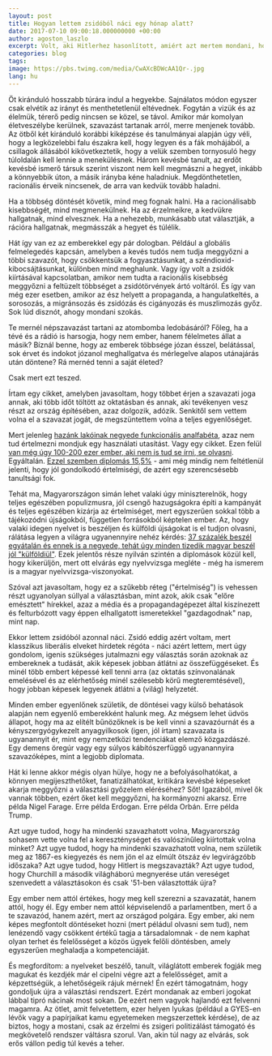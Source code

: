 ```yaml
---
layout: post
title: Hogyan lettem zsidóból náci egy hónap alatt?
date: 2017-07-10 09:00:18.000000000 +00:00
author: agoston_laszlo
excerpt: Volt, aki Hitlerhez hasonlított, amiért azt mertem mondani, hogy bár minden ember egyformán fontos, nem mindenki egyformán képes szavazni. Ezért mindenkit a képességei szerint engedtem volna dönteni az ország ügyeiről.
categories: blog
tags: 
image: https://pbs.twimg.com/media/CwAXcBDWcAA1Qr-.jpg
lang: hu
---
```

Öt kiránduló hosszabb túrára indul a hegyekbe. Sajnálatos módon egyszer csak elvétik az irányt és menthetetlenül eltévednek. Fogytán a vizük és az élelmük, térerő pedig nincsen se közel, se távol. Amikor már komolyan életveszélybe kerülnek, szavazást tartanak arról, merre menjenek tovább. Az ötből két kiránduló korábbi kiképzése és tanulmányai alapján úgy véli, hogy a legközelebbi falu északra kell, hogy legyen és a fák mohájából, a csillagok állásából kikövetkeztetik, hogy a velük szemben tornyosuló hegy túloldalán kell lennie a menekülésnek. Három kevésbé tanult, az erdőt kevésbé ismerő társuk szerint viszont nem kell megmászni a hegyet, inkább a könnyebbik úton, a másik irányba kéne haladniuk. Megdönthetetlen, racionális érveik nincsenek, de arra van kedvük tovább haladni. 

Ha a többség döntését követik, mind meg fognak halni. Ha a racionálisabb kisebbségét, mind megmenekülnek. Ha az érzelmeikre, a kedvükre hallgatnak, mind elvesznek. Ha a nehezebb, munkásabb utat választják, a rációra hallgatnak, megmásszák a hegyet és túlélik.

Hát így van ez az emberekkel egy pár dologban. Például a globális felmelegedés kapcsán, amelyben a kevés tudós nem tudja meggyőzni a többi szavazót, hogy csökkentsük a fogyasztásunkat, a széndioxid-kibocsájtásunkat, különben mind meghalunk. Vagy így volt a zsidók kiírtásával kapcsolatban, amikor nem tudta a racionális kisebbség meggyőzni a feltüzelt többséget a zsidótörvények ártó voltáról. És így van még ezer esetben, amikor az ész helyett a propaganda, a hangulatkeltés, a sorosozás, a migránsozás és zsidózás és cigányozás és muszlimozás győz. Sok lúd disznót, ahogy mondani szokás. 

Te mernél népszavazást tartani az atombomba ledobásáról? Főleg, ha a tévé és a rádió is harsogja, hogy nem ember, hanem félelmetes állat a másik? Bíznál benne, hogy az emberek többsége józan ésszel, belátással, sok érvet és indokot józanol meghallgatva és mérlegelve alapos utánajárás után döntene? Rá mernéd tenni a saját életed?

Csak mert ezt teszed. 

Írtam egy cikket, amelyben javasoltam, hogy többet érjen a szavazati joga annak, aki több időt töltött az oktatásban és annak, aki tevékenyen vesz részt az ország építésében, azaz dolgozik, adózik. Senkitől sem vettem volna el a szavazat jogát, de megszüntettem volna a teljes egyenlőséget. 

Mert jelenleg [hazánk lakóinak negyede funkcionális analfabéta](http://www.origo.hu/itthon/20160711-munkanelkulies.html), azaz nem tud értelmezni mondjuk egy használati utasítást. Vagy egy cikket. Ezen felül [van még úgy 100-200 ezer ember, aki nem is tud se írni, se olvasni](https://hu.wikipedia.org/wiki/Analfabetizmus). Egyáltalán. [Ezzel szemben diplomás 15,5%](https://mno.hu/belfold/javul-a-magyarok-iskolazottsaga-1266478) - ami még mindig nem feltétlenül jelenti, hogy jól gondolkodó értelmiségi, de azért egy szerencsésebb tanultsági fok. 

Tehát ma, Magyarországon simán lehet valaki úgy miniszterelnök, hogy teljes egészében populizmusra, jól csengő hazugságokra építi a kampányát és teljes egészében kizárja az értelmiséget, mert egyszerűen sokkal több a tájékozódni újságokból, független forrásokból képtelen ember. Az, hogy valaki idegen nyelvet is beszéljen és külföldi újságokat is el tudjon olvasni, rálátása legyen a világra ugyanennyire nehéz kérdés: [37 százalék beszél egyátalán és ennek is a negyede, tehát úgy minden tizedik magyar beszél jól "külföldiül"](http://www.portfolio.hu/gazdasag/munkaugy/37_beszel_idegennyelvet_de_az_angolt_csak_negyeduk_jol.190226.html). Ezek jelentős része nyilván szintén a diplomások közül kell, hogy kikerüljön, mert ott elvárás egy nyelvvizsga megléte - még ha ismerem is a magyar nyelvvizsga-viszonyokat.

Szóval azt javasoltam, hogy ez a szűkebb réteg ("értelmiség") is vehessen részt ugyanolyan súllyal a választásban, mint azok, akik csak "előre emésztett" hírekkel, azaz a média és a propagandagépezet által kiszínezett és felturbózott vagy éppen elhallgatott ismeretekkel "gazdagodnak" nap, mint nap. 

Ekkor lettem zsidóból azonnal náci. Zsidó eddig azért voltam, mert klasszikus liberális elveket hirdetek régóta - náci azért lettem, mert úgy gondolom, igenis szükséges jutalmazni egy választás során azoknak az embereknek a tudását, akik képesek jobban átlátni az összefüggéseket. És minél több embert képessé kell tenni arra (az oktatás színvonalának emelésével és az elérhetőség minél szélesebb körű megteremtésével), hogy jobban képesek legyenek átlátni a (világ) helyzetét.

Minden ember egyenlőnek születik, de döntései vagy külső behatások alapján nem egyenlő emberekként halunk meg. Az mégsem lehet üdvös állapot, hogy ma az elítélt bűnözőknek is be kell vinni a szavazóurnát és a kényszergyógykezelt anyagyilkosok (igen, jól írtam) szavazata is ugyanannyit ér, mint egy nemzetközi tendenciákat elemző közgazdászé. Egy demens öregúr vagy egy súlyos kábítószerfüggő ugyanannyira szavazóképes, mint a legjobb diplomata.

Hát ki lenne akkor mégis olyan hülye, hogy ne a befolyásolhatókat, a könnyen megijeszthetőket, fanatizálhatókat, kritikára kevésbé képeseket akarja meggyőzni a választási győzelem eléréséhez? Sőt! Igazából, mivel ők vannak többen, ezért őket kell meggyőzni, ha kormányozni akarsz. Erre példa Nigel Farage. Erre példa Erdogan. Erre példa Orbán. Erre példa Trump.

Azt ugye tudod, hogy ha mindenki szavazhatott volna, Magyarország sohasem vette volna fel a kereszténységet és valószínűleg kiírtottak volna minket? Azt ugye tudod, hogy ha mindenki szavazhatott volna, nem születik meg az 1867-es kiegyezés és nem jön el az elmúlt ötszáz év legvirágzóbb időszaka? Azt ugye tudod, hogy Hitlert is megszavazták? Azt ugye tudod, hogy Churchill a második világháború megnyerése után vereséget szenvedett a választásokon és csak '51-ben választották újra? 

Egy ember nem attól értékes, hogy meg kell szerezni a szavazatát, hanem attól, hogy él. Egy ember nem attól képviselendő a parlamentben, mert ő a te szavazód, hanem azért, mert az országod polgára. Egy ember, aki nem képes megfontolt döntéseket hozni (mert péládul olvasni sem tud), nem lenézendő vagy csökkent értékű tagja a társadalomnak - de nem kaphat olyan terhet és felelősséget a közös ügyek felőli döntésben, amely egyszerűen meghaladja a kompetenciáját.

És megfordítom: a nyelveket beszélő, tanult, világlátott emberek fogják meg magukat és kezdjék már el cipelni végre azt a felelősséget, amit a képzettségük, a lehetőségeik rájuk mérnek! Én ezért támogatnám, hogy gondoljuk újra a választási rendszert. Ezért mondanak az emberi jogokat lábbal tipró nácinak most sokan. De ezért nem vagyok hajlandó ezt felvenni magamra. Az ötlet, amit felvetettem, ezer helyen lyukas (például a GYES-en lévők vagy a papírjaikat kamu egyetemeken megszerzettek kérdése), de az biztos, hogy a mostani, csak az érzelmi és zsigeri politizálást támogató és megkövetelő rendszer váltásra szorul. Van, akin túl nagy az elvárás, sok erős vállon pedig túl kevés a teher.

